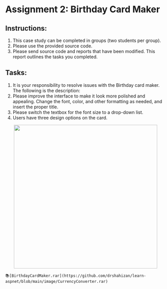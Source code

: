 # Assignment 2: Birthday Card Maker

## Instructions:

1. This case study can be completed in groups (two students per group).
2. Please use the provided source code.
3. Please send source code and reports that have been modified. This report outlines the tasks you completed.

## Tasks:

1. It is your responsibility to resolve issues with the Birthday card maker. The following is the description:
2. Please improve the interface to make it look more polished and appealing. Change the font, color, and other formatting as needed, and insert the proper title.
3. Please switch the textbox for the font size to a drop-down list.
4. Users have three design options on the card.

<p align="center">
    <img src="https://github.com/drshahizan/learn-aspnet/blob/main/image/ass2.png" width="450" />
</p>

    📚[BirthdayCardMaker.rar](https://github.com/drshahizan/learn-aspnet/blob/main/image/CurrencyConverter.rar)

